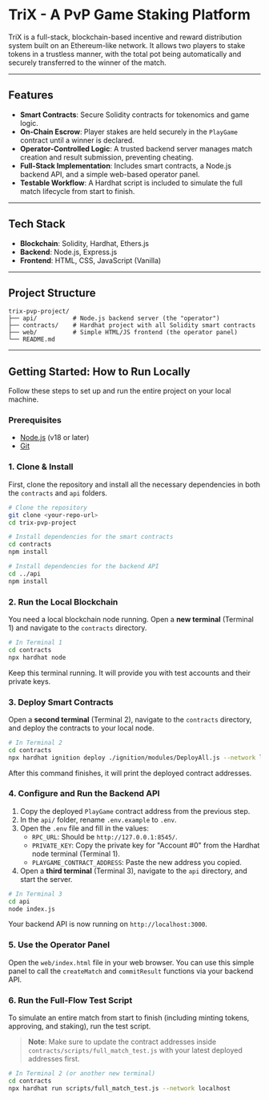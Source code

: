 # TriX - A PvP Game Staking Platform

TriX is a full-stack, blockchain-based incentive and reward distribution system built on an Ethereum-like network. It allows two players to stake tokens in a trustless manner, with the total pot being automatically and securely transferred to the winner of the match.

---

## Features

-   **Smart Contracts**: Secure Solidity contracts for tokenomics and game logic.
-   **On-Chain Escrow**: Player stakes are held securely in the `PlayGame` contract until a winner is declared.
-   **Operator-Controlled Logic**: A trusted backend server manages match creation and result submission, preventing cheating.
-   **Full-Stack Implementation**: Includes smart contracts, a Node.js backend API, and a simple web-based operator panel.
-   **Testable Workflow**: A Hardhat script is included to simulate the full match lifecycle from start to finish.

---

## Tech Stack

-   **Blockchain**: Solidity, Hardhat, Ethers.js
-   **Backend**: Node.js, Express.js
-   **Frontend**: HTML, CSS, JavaScript (Vanilla)

---

## Project Structure

```
trix-pvp-project/
├── api/          # Node.js backend server (the "operator")
├── contracts/    # Hardhat project with all Solidity smart contracts
├── web/          # Simple HTML/JS frontend (the operator panel)
└── README.md
```

---

## Getting Started: How to Run Locally

Follow these steps to set up and run the entire project on your local machine.

### Prerequisites

-   [Node.js](https://nodejs.org/en/) (v18 or later)
-   [Git](https://git-scm.com/)

### 1. Clone & Install

First, clone the repository and install all the necessary dependencies in both the `contracts` and `api` folders.

```bash
# Clone the repository
git clone <your-repo-url>
cd trix-pvp-project

# Install dependencies for the smart contracts
cd contracts
npm install

# Install dependencies for the backend API
cd ../api
npm install
```

### 2. Run the Local Blockchain

You need a local blockchain node running. Open a **new terminal** (Terminal 1) and navigate to the `contracts` directory.

```bash
# In Terminal 1
cd contracts
npx hardhat node
```
Keep this terminal running. It will provide you with test accounts and their private keys.

### 3. Deploy Smart Contracts

Open a **second terminal** (Terminal 2), navigate to the `contracts` directory, and deploy the contracts to your local node.

```bash
# In Terminal 2
cd contracts
npx hardhat ignition deploy ./ignition/modules/DeployAll.js --network localhost
```
After this command finishes, it will print the deployed contract addresses.

### 4. Configure and Run the Backend API

1.  Copy the deployed `PlayGame` contract address from the previous step.
2.  In the `api/` folder, rename `.env.example` to `.env`.
3.  Open the `.env` file and fill in the values:
    -   `RPC_URL`: Should be `http://127.0.0.1:8545/`.
    -   `PRIVATE_KEY`: Copy the private key for "Account #0" from the Hardhat node terminal (Terminal 1).
    -   `PLAYGAME_CONTRACT_ADDRESS`: Paste the new address you copied.
4.  Open a **third terminal** (Terminal 3), navigate to the `api` directory, and start the server.

```bash
# In Terminal 3
cd api
node index.js
```
Your backend API is now running on `http://localhost:3000`.

### 5. Use the Operator Panel

Open the `web/index.html` file in your web browser. You can use this simple panel to call the `createMatch` and `commitResult` functions via your backend API.

### 6. Run the Full-Flow Test Script

To simulate an entire match from start to finish (including minting tokens, approving, and staking), run the test script.

> **Note**: Make sure to update the contract addresses inside `contracts/scripts/full_match_test.js` with your latest deployed addresses first.

```bash
# In Terminal 2 (or another new terminal)
cd contracts
npx hardhat run scripts/full_match_test.js --network localhost
```
